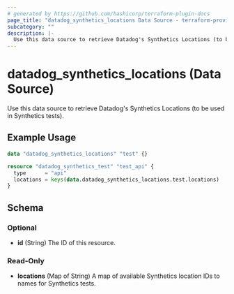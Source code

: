 ```yaml
---
# generated by https://github.com/hashicorp/terraform-plugin-docs
page_title: "datadog_synthetics_locations Data Source - terraform-provider-datadog"
subcategory: ""
description: |-
  Use this data source to retrieve Datadog's Synthetics Locations (to be used in Synthetics tests).
---
```


# datadog_synthetics_locations (Data Source)

Use this data source to retrieve Datadog's Synthetics Locations (to be used in Synthetics tests).

## Example Usage

```terraform
data "datadog_synthetics_locations" "test" {}

resource "datadog_synthetics_test" "test_api" {
  type      = "api"
  locations = keys(data.datadog_synthetics_locations.test.locations)
}
```

<!-- schema generated by tfplugindocs -->
## Schema

### Optional

- **id** (String) The ID of this resource.

### Read-Only

- **locations** (Map of String) A map of available Synthetics location IDs to names for Synthetics tests.


